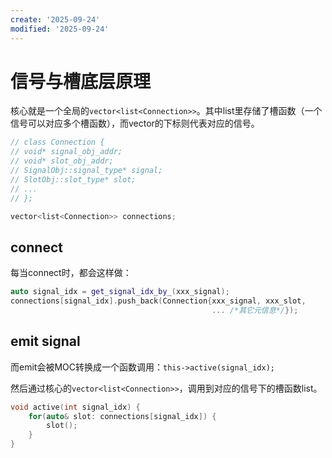 ```yaml
---
create: '2025-09-24'
modified: '2025-09-24'
---
```


# 信号与槽底层原理

核心就是一个全局的`vector<list<Connection>>`。其中list里存储了槽函数（一个信号可以对应多个槽函数），而vector的下标则代表对应的信号。

```C++
// class Connection {
// void* signal_obj_addr;
// void* slot_obj_addr;
// SignalObj::signal_type* signal;
// SlotObj::slot_type* slot;
// ...
// };

vector<list<Connection>> connections;
```

## connect

每当connect时，都会这样做：

```C++
auto signal_idx = get_signal_idx_by_(xxx_signal);
connections[signal_idx].push_back(Connection{xxx_signal, xxx_slot, 
                                             ... /*其它元信息*/});
```

## emit signal

而emit会被MOC转换成一个函数调用：`this->active(signal_idx);`

然后通过核心的`vector<list<Connection>>`，调用到对应的信号下的槽函数list。

```C++
void active(int signal_idx) {
    for(auto& slot: connections[signal_idx]) {
        slot();
    }
}
```